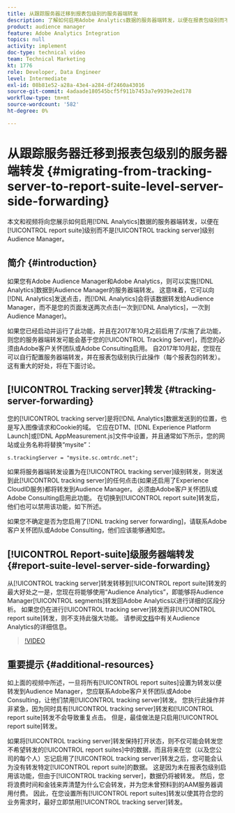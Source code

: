 ```yaml
---
title: 从跟踪服务器迁移到报表包级别的服务器端转发
description: 了解如何启用Adobe Analytics数据的服务器端转发，以便在报表包级别而不是Audience Manager服务器级别进行跟踪。
product: audience manager
feature: Adobe Analytics Integration
topics: null
activity: implement
doc-type: technical video
team: Technical Marketing
kt: 1776
role: Developer, Data Engineer
level: Intermediate
exl-id: 08b81e52-a28a-43e4-a284-df2460a43016
source-git-commit: 4adaade180545bcf5f911b7453a7e9939e2ed178
workflow-type: tm+mt
source-wordcount: '582'
ht-degree: 0%

---
```


# 从跟踪服务器迁移到报表包级别的服务器端转发 {#migrating-from-tracking-server-to-report-suite-level-server-side-forwarding}

本文和视频将向您展示如何启用[!DNL Analytics]数据的服务器端转发，以便在[!UICONTROL report suite]级别而不是[!UICONTROL tracking server]级别Audience Manager。

## 简介 {#introduction}

如果您有Adobe Audience Manager和Adobe Analytics，则可以实施[!DNL Analytics]数据到Audience Manager的服务器端转发。 这意味着，它可以向[!DNL Analytics]发送点击，而[!DNL Analytics]会将该数据转发给Audience Manager，而不是您的页面发送两次点击(一次到[!DNL Analytics]，一次到Audience Manager)。

如果您已经启动并运行了此功能，并且在2017年10月之前启用了/实施了此功能，则您的服务器端转发可能会基于您的[!UICONTROL Tracking Server]，而您的必须由Adobe客户关怀团队或Adobe Consulting启用。 自2017年10月起，您现在可以自行配置服务器端转发，并在报表包级别执行此操作（每个报表包的转发）。 这有重大的好处，将在下面讨论。

## [!UICONTROL Tracking server]转发 {#tracking-server-forwarding}

您的[!UICONTROL tracking server]是将[!DNL Analytics]数据发送到的位置，也是写入图像请求和Cookie的域。 它应在DTM、[!DNL Experience Platform Launch]或[!DNL AppMeasurement.js]文件中设置，并且通常如下所示，您的网站或业务名称将替换“mysite”：

`s.trackingServer = "mysite.sc.omtrdc.net";`

如果将服务器端转发设置为在[!UICONTROL tracking server]级别转发，则发送到此[!UICONTROL tracking server]的任何点击(如果还启用了Experience CloudID服务)都将转发到Audience Manager。 必须由Adobe客户关怀团队或Adobe Consulting启用此功能。 在切换到[!UICONTROL report suite]转发后，他们也可以禁用该功能，如下所述。

如果您不确定是否为您启用了[!DNL tracking server forwarding]，请联系Adobe客户关怀团队或Adobe Consulting，他们应该能够通知您。

## [!UICONTROL Report-suite]级服务器端转发 {#report-suite-level-server-side-forwarding}

从[!UICONTROL tracking server]转发转移到[!UICONTROL report suite]转发的最大好处之一是，您现在将能够使用“Audience Analytics”，即能够将Audience Manager[!UICONTROL segments]转发回Adobe Analytics以进行详细的区段分析。 如果您仍在进行[!UICONTROL tracking server]转发而非[!UICONTROL report suite]转发，则不支持此强大功能。 请参阅[文档](https://experienceleague.adobe.com/docs/analytics/integration/audience-analytics/mc-audiences-aam.html?lang=zh-Hans)中有关Audience Analytics的详细信息。

>[!VIDEO](https://video.tv.adobe.com/v/23701/?quality=12)

## 重要提示 {#additional-resources}

如上面的视频中所述，一旦将所有[!UICONTROL report suites]设置为转发以便转发到Audience Manager，您应联系Adobe客户关怀团队或Adobe Consulting，让他们禁用[!UICONTROL tracking server]转发。 您执行此操作并非紧急，因为同时具有[!UICONTROL tracking server]转发和[!UICONTROL report suite]转发不会导致重复点击。 但是，最佳做法是只启用[!UICONTROL report suite]转发。

如果将[!UICONTROL tracking server]转发保持打开状态，则不仅可能会转发您不希望转发的[!UICONTROL report suites]中的数据，而且将来在您（以及您公司的每个人）忘记启用了[!UICONTROL tracking server]转发之后，您可能会认为没有转发特定[!UICONTROL report suite]的数据。 这是因为未在报表包级别启用该功能，但由于[!UICONTROL tracking server]，数据仍将被转发。 然后，您将浪费时间和金钱来弄清楚为什么它会转发，并为您未曾预料到的AAM服务器调用付费。 因此，在您设置所有[!UICONTROL report suites]转发以使其符合您的业务需求时，最好立即禁用[!UICONTROL tracking server]转发。
